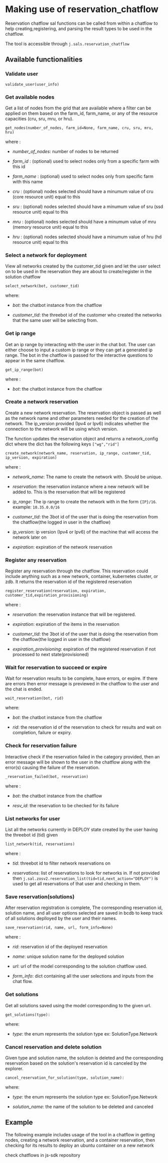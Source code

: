 # Making use of reservation_chatflow

Reservation chatflow sal functions can be called from within a chatflow to help creating,registering, and parsing the result types to be used in the chatflow.

The tool is accessible through `j.sals.reservation_chatflow`

## Available functionalities

### Validate user

`validate_user(user_info)`

### Get available nodes

Get a list of nodes from the grid that are available where a filter can be applied on them based on the farm_id, farm_name, or any of the resource capacities (cru, sru, mru, or hru).

`get_nodes(number_of_nodes, farm_id=None, farm_name, cru, sru, mru, hru)`

where :

- *number_of_nodes*:  number of nodes to be returned

- *farm_id* : (optional) used to select nodes only from a specific farm with this id

- *farm_name* : (optional) used to select nodes only from specific farm with this name

- *cru* : (optional) nodes selected should have a minumum value of cru (core resource unit) equal to this

- *sru* : (optional) nodes selected should have a minumum value of sru (ssd resource unit) equal to this

- *mru* : (optional) nodes selected should have a minumum value of mru (memory resource unit) equal to this

- *hru* : (optional) nodes selected should have a minumum value of hru (hd resource unit) equal to this

### Select a network for deployment

View all networks created by the customer_tid given and let the user select on to be used in the reservation they are about to create/register in the solution chatflow

`select_network(bot, customer_tid)`

where:

- *bot*:  the chatbot instance from the chatflow

- *customer_tid*: the threebot id of the customer who created the networks that the same user will be selecting from.

### Get ip range

Get an ip range by interacting with the user in the chat bot. The user can either choose to input a custom ip range or they can get a generated ip range. The bot in the chatflow is passed for the interactive questions to appear in the same chatflow.

`get_ip_range(bot)`

where :

- *bot*:  the chatbot instance from the chatflow

### Create a network reservation

Create a new network reservation. The reservation object is passed as well as the network name and other parameters needed for the creation of the network. The ip_version provided (Ipv4 or Ipv6) indicates whether the connection to the network will be using which version.

The function updates the reservation object and returns a network_config dict where the dict has the following keys `["wg","rid"]`

`create_network(network_name, reservation, ip_range, customer_tid, ip_version, expiration)`

where :

- *network_name*: The name to create the network with. Should be unique.

- *reservation*:  the reservation instance where a new network will be added to. This is the reservation that will be registered

- *ip_range*: The ip range to create the network with in the form `{IP}/16`. example: `10.35.0.0/16`

- *customer_tid*:  the 3bot id of the user that is doing the reservation from the chatflow(the logged in user in the chatflow)

- *ip_version*:  ip version (Ipv4 or Ipv6) of the machine that will access the network later on

- *expiration*:  expiration of the network reservation

### Register any reservation

Register any reservation through the chatflow. This reservation could include anything such as a new network, container, kubernetes cluster, or zdb.  It returns the reservation id of the registered reservation

`register_reservation(reservation, expiration, customer_tid,expiration_provisioning)`

where :

- *reservation*: the reservation instance that will be registered.

- *expiration*:  expiration of the items in the reservation

- *customer_tid*:  the 3bot id of the user that is doing the reservation from the chatflow(the logged in user in the chatflow)

- *expiration_provisioning*: expiration of the registered reservation if not processed to next state(provisioned)




### Wait for reservation to succeed or expire

Wait for reservation results to be complete, have errors, or expire. If there are errors then error message is previewed in the chatflow to the user and the chat is ended.

`wait_reservation(bot, rid)`

where:

- *bot*: the chatbot instance from the chatflow

- *rid*: the reservation id of the reservation to check for results and wait on completion, failure or expiry.

### Check for reservation failure

Interactive check if the reservation failed in the category provided, then an error message will be shown to the user in the chatflow along with the error(s) causing the failure of the reservation.

`_reservation_failed(bot, reservation)`

where :

- *bot*:  the chatbot instance from the chatflow

- *resv_id*:  the reservation to be checked for its failure

### List networks for user

List all the networks currently in DEPLOY state created by the user having the threebot id (tid) given

`list_network(tid, reservations)`

where :

- *tid*: threebot id to filter network reservations on

- *reservations*: list of reservations to look for networks in. If not provided then `j.sal.zosv2.reservation_list(tid=tid,next_action="DEPLOY")` is used to get all reservations of that user and checking in them.

### Save reservation(solutions)

After reservation registration is complete, The corresponding reservation id, solution name, and all user options selected are saved in bcdb to keep track of all solutions deplloyed by the user and their names.

`save_reservation(rid, name, url, form_info=None)`

where :

- *rid*: reservation id of the deployed reservation

- *name*: unique solution name for the deployed solution

- *url*: url of the model corresponding to the solution chatflow used.

- *form_info*: dict containing all the user selections and inputs from the chat flow.


### Get solutions

Get all solutions saved using the model corresponding to the given url.

`get_solutions(type):`

where:

- *type*: the enum represents the solution type ex: SolutionType.Network

### Cancel reservation and delete solution

Given type and solution name, the solution is deleted and the corresponding reservation based on the solution's reservation id is canceled by the explorer.

`cancel_reservation_for_solution(type, solution_name):`

where:

- *type*: the enum represents the solution type ex: SolutionType.Network

- *solution_name*: the name of the solution to be deleted and canceled

## Example

The following example includes usage of the tool in a chatflow in getting nodes, creating a network reservation, and a container reservation, then checking for its results to deploy an ubuntu container on a new network

check chatflows in js-sdk repository
